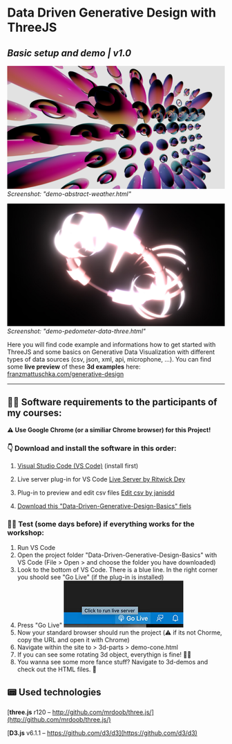 # Data Driven Generative Design with ThreeJS
## *Basic setup and demo | v1.0*

![Screenshot](https://github.com/Fraaanz/Data-Driven-Generative-Design-Basics/raw/master/previewA.jpg)
*Screenshot: "demo-abstract-weather.html"*

![Screenshot](https://github.com/Fraaanz/Data-Driven-Generative-Design-Basics/raw/master/previewB.jpg)
*Screenshot: "demo-pedometer-data-three.html"*

Here you will find code example and informations how to get started with ThreeJS and some basics on Generative Data Visualization with different types of data sources (csv, json, xml, api, microphone, ...). You can find some **live preview** of these **3d examples** here: [franzmattuschka.com/generative-design](https://franzmattuschka.com/generative-design)

*** 

## 👩‍💻 Software requirements to the participants of my courses: 

**⚠️ Use Google Chrome (or a similiar Chrome browser) for this Project!**

### 👇 Download and install the software in this order:

1. [Visual Studio Code (VS Code)](https://code.visualstudio.com) (install first)

2. Live server plug-in for VS Code [Live Server by Ritwick Dey](https://marketplace.visualstudio.com/items?itemName=ritwickdey.LiveServer)

3. Plug-in to preview and edit csv files [Edit csv by janisdd](https://marketplace.visualstudio.com/items?itemName=janisdd.vscode-edit-csv)

4. [Download this "Data-Driven-Generative-Design-Basics" fiels](https://github.com/Fraaanz/Data-Driven-Generative-Design-Basics/archive/master.zip)


### 💁‍♀️ Test (some days before) if everything works for the workshop:

1. Run VS Code
2. Open the project folder "Data-Driven-Generative-Design-Basics" with VS Code (File > Open > and choose the folder you have downloaded)
3. Look to the bottom of VS Code. There is a blue line. In the right corner you shoold see "Go Live" (if the plug-in is installed)
4. Press "Go Live"
![Screenshot](https://github.com/Fraaanz/Data-Driven-Generative-Design-Basics/raw/master/screenshot-run-live-server.jpg)
5. Now your standard browser should run the project (⚠️ if its not Chorme, copy the URL and open it with Chrome)
6. Navigate within the site to > 3d-parts > demo-cone.html
7. If you can see some rotating 3d object, everythign is fine! 🙌😀
8. You wanna see some more fance stuff? Navigate to 3d-demos and check out the HTML files. 🌈

## 📟 Used technologies

[**three.js** r120 – http://github.com/mrdoob/three.js/](http://github.com/mrdoob/three.js/)

[**D3.js** v6.1.1 – https://github.com/d3/d3](https://github.com/d3/d3)
